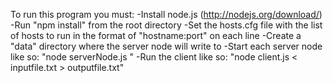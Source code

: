 To run this program you must:
-Install node.js (http://nodejs.org/download/)
-Run "npm install" from the root directory
-Set the hosts.cfg file with the list of hosts to run in the format of "hostname:port" on each line
-Create a "data" directory where the server node will write to
-Start each server node like so: "node serverNode.js <portnumber>"
-Run the client like so: "node client.js <number of ports> < inputfile.txt > outputfile.txt"
	